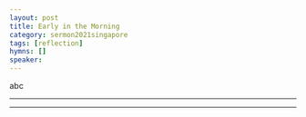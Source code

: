 ```yaml
---
layout: post
title: Early in the Morning
category: sermon2021singapore
tags: [reflection]
hymns: []
speaker: 
---
```


abc

----
****
